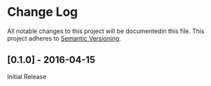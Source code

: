 # Change Log
All notable changes to this project will be documentedin this file. This project adheres to [Semantic Versioning](http://semver.org/).

## [0.1.0] - 2016-04-15
Initial Release
